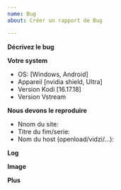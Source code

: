 ```yaml
---
name: Bug
about: Créer un rapport de Bug

---
```


**Décrivez le bug**
<!-- Une description claire et concise de ce qu'est le bug. -->

**Votre system**
- OS: [Windows, Android]
- Appareil [nvidia shield, Ultra]
- Version Kodi  [16.17.18]
- Version Vstream

**Nous devons le reproduire**
<!-- Pour cela il nous faut: -->
- Nnom du site: 
- Titre du fim/serie: 
- Nom du host (openload/vidzi/...): 

**Log**
<!-- 
L’accès un votre fichier log seras un plus. Pour savoir comment uploader votre log voir: 
https://kodi-vstream.github.io/docs/outils/
-->

**Image**
<!-- Si votre soucis est visuel faite une capture d’écran. -->

**Plus**
<!-- Ajoutez plus d'information sur le problème ici. -->
